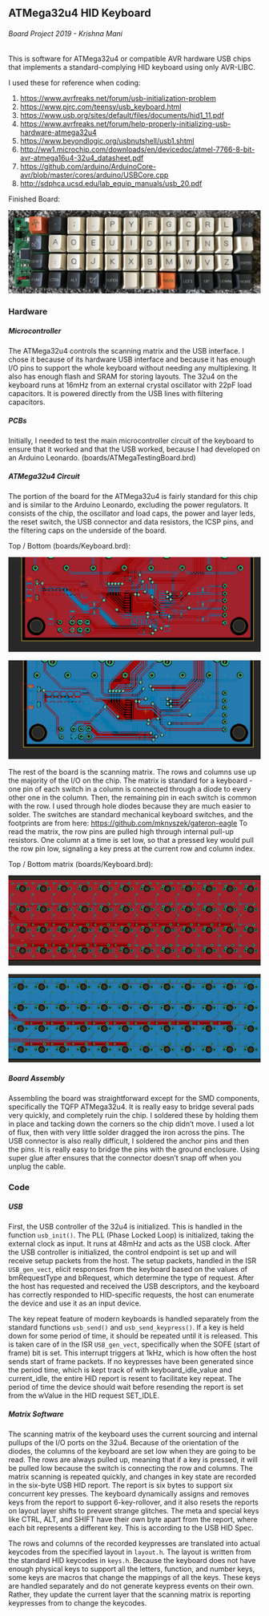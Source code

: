 ## ATMega32u4 HID Keyboard
###### Board Project 2019 - Krishna Mani
This is software for ATMega32u4 or compatible AVR hardware USB chips that implements a standard-complying HID keyboard using only AVR-LIBC.

I used these for reference when coding:

1. https://www.avrfreaks.net/forum/usb-initialization-problem
2. https://www.pjrc.com/teensy/usb_keyboard.html
3. https://www.usb.org/sites/default/files/documents/hid1_11.pdf
4. https://www.avrfreaks.net/forum/help-properly-initializing-usb-hardware-atmega32u4
5. https://www.beyondlogic.org/usbnutshell/usb1.shtml
6. http://ww1.microchip.com/downloads/en/devicedoc/atmel-7766-8-bit-avr-atmega16u4-32u4_datasheet.pdf
7. https://github.com/arduino/ArduinoCore-avr/blob/master/cores/arduino/USBCore.cpp
8. http://sdphca.ucsd.edu/lab_equip_manuals/usb_20.pdf

Finished Board:

![Finished Board](img/keyboard_top.jpg)

### Hardware

##### Microcontroller
The ATMega32u4 controls the scanning matrix and the USB interface. I chose it because of its hardware USB interface and because it has enough I/O pins to support the whole keyboard without needing any multiplexing. It also has enough flash and SRAM for storing layouts. The 32u4 on the keyboard runs at 16mHz from an external crystal oscillator with 22pF load capacitors. It is powered directly from the USB lines with filtering capacitors.
##### PCBs
Initially, I needed to test the main microcontroller circuit of the keyboard to ensure that it worked and that the USB worked, because I had developed on an Arduino Leonardo. (boards/ATMegaTestingBoard.brd)

##### ATMega32u4 Circuit
The portion of the board for the ATMega32u4 is fairly standard for this chip and is similar to the Arduino Leonardo, excluding the power regulators. It consists of the chip, the oscillator and load caps, the power and layer leds, the reset switch, the USB connector and data resistors, the ICSP pins, and the filtering caps on the underside of the board.

Top / Bottom (boards/Keyboard.brd):

![32u4 Top](img/top_32u4.png)

![32u4 Bottom](img/bot_32u4.png)

The rest of the board is the scanning matrix. The rows and columns use up the majority of the I/O on the chip.
The matrix is standard for a keyboard - one pin of each switch in a column is connected through a diode to every other one in the column. Then, the remaining pin in each switch is common with the row. I used through hole diodes because they are much easier to solder. The switches are standard mechanical keyboard switches, and the footprints are from here: https://github.com/mknyszek/gateron-eagle
To read the matrix, the row pins are pulled high through internal pull-up resistors. One column at a time is set low, so that a pressed key would pull the row pin low, signaling a key press at the current row and column index.

Top / Bottom matrix (boards/Keyboard.brd):

![Matrix Top](img/top_matrix.png)

![Matrix Bottom](img/bot_matrix.png)

##### Board Assembly
Assembling the board was straightforward except for the SMD components, specifically the TQFP ATMega32u4. It is really easy to bridge several pads very quickly, and completely ruin the chip. I soldered these by holding them in place and tacking down the corners so the chip didn’t move. I used a lot of flux, then with very little solder dragged the iron across the pins. The USB connector is also really difficult, I soldered the anchor pins and then the pins. It is really easy to bridge the pins with the ground enclosure. Using super glue after ensures that the connector doesn’t snap off when you unplug the cable.

### Code
##### USB
First, the USB controller of the 32u4 is initialized. This is handled in the function `usb_init()`. The PLL (Phase Locked Loop) is initialized, taking the external clock as input. It runs at 48mHz and acts as the USB clock. After the USB controller is initialized, the control endpoint is set up and will receive setup packets from the host. The setup packets, handled in the ISR `USB_gen_vect`, elicit responses from the keyboard based on the values of bmRequestType and bRequest, which determine the type of request. After the host has requested and received the USB descriptors, and the keyboard has correctly responded to HID-specific requests, the host can enumerate the device and use it as an input device.

The key repeat feature of modern keyboards is handled separately from the standard functions `usb_send()` and `usb_send_keypress()`. If a key is held down for some period of time, it should be repeated until it is released. This is taken care of in the ISR `USB_gen_vect`, specifically when the SOFE (start of frame) bit is set. This interrupt triggers at 1kHz, which is how often the host sends start of frame packets. If no keypresses have been generated since the period time, which is kept track of with keyboard_idle_value and current_idle, the entire HID report is resent to facilitate key repeat. The period of time the device should wait before resending the report is set from the wValue in the HID request SET_IDLE.
##### Matrix Software
The scanning matrix of the keyboard uses the current sourcing and internal pullups of the I/O ports on the 32u4. Because of the orientation of the diodes, the columns of the keyboard are set low when they are going to be read. The rows are always pulled up, meaning that if a key is pressed, it will be pulled low because the switch is connecting the row and columns. The matrix scanning is repeated quickly, and changes in key state are recorded in the six-byte USB HID report. The report is six bytes to support six concurrent key presses. The keyboard dynamically assigns and removes keys from the report to support 6-key-rollover, and it also resets the reports on layout layer shifts to prevent strange glitches. The meta and special keys like CTRL, ALT, and SHIFT have their own byte apart from the report, where each bit represents a different key. This is according to the USB HID Spec.

The rows and columns of the recorded keypresses are translated into actual keycodes from the specified layout in `layout.h`. The layout is written from the standard HID keycodes in `keys.h`. Because the keyboard does not have enough physical keys to support all the letters, function, and number keys, some keys are macros that change the mappings of all the keys. These keys are handled separately and do not generate keypress events on their own. Rather, they update the current layer that the scanning matrix is reporting keypresses from to change the keycodes.
